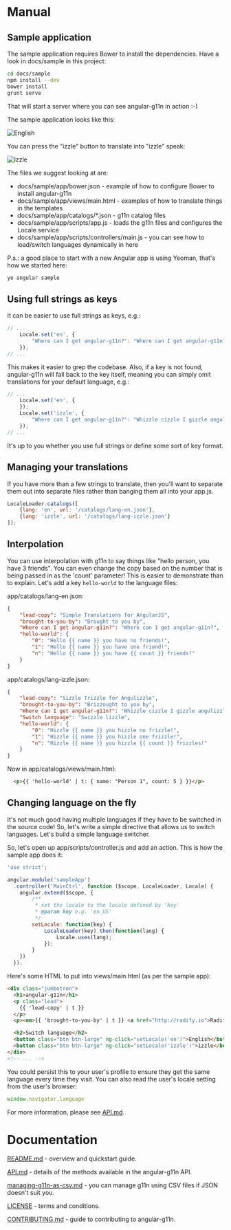 # Manual

## Sample application

The sample application requires Bower to install the dependencies. Have a look in docs/sample in this project:

```bash
cd docs/sample
npm install --dev
bower install
grunt serve
```

That will start a server where you can see angular-g11n in action :-)

The sample application looks like this:

![English](img/eng.png)

You can press the "izzle" button to translate into "izzle" speak:

![Izzle](img/izzle.png)

The files we suggest looking at are:

* docs/sample/app/bower.json - example of how to configure Bower to install angular-g11n
* docs/sample/app/views/main.html - examples of how to translate things in the templates
* docs/sample/app/catalogs/*.json - g11n catalog files
* docs/sample/app/scripts/app.js - loads the g11n files and configures the Locale service
* docs/sample/app/scripts/controllers/main.js - you can see how to load/switch languages dynamically in here

P.s.: a good place to start with a new Angular app is using Yeoman, that's how we started here:

```bash
yo angular sample
```

## Using full strings as keys

It can be easier to use full strings as keys, e.g.:

```javascript
// ...
    Locale.set('en', {
        "Where can I get angular-g11n?": "Where can I get angular-g11n?"
    });
// ...
```

This makes it easier to grep the codebase. Also, if a key is not found, angular-g11n will fall back to the key itself, meaning you can simply omit translations for your default language, e.g.:

```javascript
// ...
    Locale.set('en', {
    });
    Locale.set('izzle', {
        "Where can I get angular-g11n?": "Whizzle cizzle I gizzle angulizzle"
    });
// ...
```

It's up to you whether you use full strings or define some sort of key format.

## Managing your translations

If you have more than a few strings to translate, then you'll want to separate them out into separate files rather than banging them all into your app.js.

```javascript
LocaleLoader.catalogs([
    {lang: 'en', url: '/catalogs/lang-en.json'},
    {lang: 'izzle', url: '/catalogs/lang-izzle.json'}
]);
```

## Interpolation

You can use interpolation with g11n to say things like "hello person, you have 3 friends". You can even change the copy based on the number that is being passed in as the 'count' parameter! This is easier to demonstrate than to explain. Let's add a key `hello-world` to the language files:

app/catalogs/lang-en.json:

```json
{
    "lead-copy": "Simple Translations for AngularJS",
    "brought-to-you-by": "Brought to you by",
    "Where can I get angular-g11n?": "Where can I get angular-g11n?",
    "hello-world": {
        "0": "Hello {{ name }} you have no friends!",
        "1": "Hello {{ name }} you have one friend!",
        "n": "Hello {{ name }} you have {{ count }} friends!"
    }
}
```

app/catalogs/lang-izzle.json:

```json
{
    "lead-copy": "Sizzle Trizzle for Angulizzle",
    "brought-to-you-by": "Brizzought to you by",
    "Where can I get angular-g11n?": "Whizzle cizzle I gizzle angulizzle",
    "Switch language": "Swizzle lizzle",
    "hello-world": {
        "0": "Hizzle {{ name }} you hizzle no frizzle!",
        "1": "Hizzle {{ name }} you hizzle one frizzle!",
        "n": "Hizzle {{ name }} you hizzle {{ count }} frizzles!"
    }
}
```

Now in app/catalogs/views/main.html:

```html
  <p>{{ 'hello-world' | t: { name: "Person 1", count: 5 } }}</p>
```

## Changing language on the fly

It's not much good having multiple languages if they have to be switched in the source code! So, let's write a simple directive that allows us to switch languages. Let's build a simple language switcher.

So, let's open up app/scripts/controller.js and add an action. This is how the sample app does it:

```javascript
'use strict';

angular.module('sampleApp')
  .controller('MainCtrl', function ($scope, LocaleLoader, Locale) {
    angular.extend($scope, {
        /**
         * set the locale to the locale defined by 'key'
         * @param key e.g. 'en_US'
         */
        setLocale: function(key) {
            LocaleLoader(key).then(function(lang) {
                Locale.uses(lang);
            });
        }
    })
  });
```

Here's some HTML to put into views/main.html (as per the sample app):

```html
<div class="jumbotron">
  <h1>angular-g11n</h1>
  <p class="lead">
    {{ 'lead-copy' | t }}
  </p>
  <p><em>{{ 'brought-to-you-by' | t }} <a href="http://radify.io">Radify</a></em></p>

  <h2>Switch language</h2>
  <button class="btn btn-large" ng-click="setLocale('en')">English</button>
  <button class="btn btn-large" ng-click="setLocale('izzle')">izzle</button>
</div>
<!-- ... -->
```

You could persist this to your user's profile to ensure they get the same language every time they visit. You can also read the user's locale setting from the user's browser:

```javascript
window.navigator.language
```

For more information, please see [API.md](API.md).

# Documentation

[README.md](../README.md) - overview and quickstart guide.

[API.md](API.md) - details of the methods available in the angular-g11n API.

[managing-g11n-as-csv.md](managing-g11n-as-csv.md) - you can manage g11n using CSV files if JSON doesn't suit you.

[LICENSE](../LICENSE) - terms and conditions.

[CONTRIBUTING.md](../CONTRIBUTING.md) - guide to contributing to angular-g11n.
